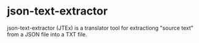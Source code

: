 # json-text-extractor
json-text-extractor (JTEx) is a translator tool for extractiong "source text" from a JSON file into a TXT file.
